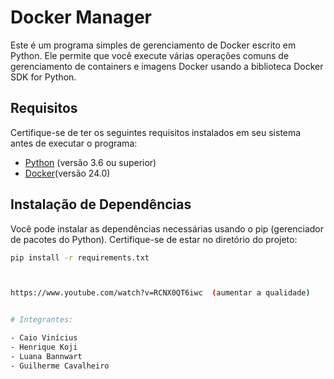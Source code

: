 # Docker Manager

Este é um programa simples de gerenciamento de Docker escrito em Python. Ele permite que você execute várias operações comuns de gerenciamento de containers e imagens Docker usando a biblioteca Docker SDK for Python.

## Requisitos

Certifique-se de ter os seguintes requisitos instalados em seu sistema antes de executar o programa:

- [Python](https://www.python.org/downloads/) (versão 3.6 ou superior)
- [Docker](https://docs.docker.com/get-docker/)(versão 24.0)

## Instalação de Dependências

Você pode instalar as dependências necessárias usando o pip (gerenciador de pacotes do Python). Certifique-se de estar no diretório do projeto:

```bash
pip install -r requirements.txt



https://www.youtube.com/watch?v=RCNX0QT6iwc  (aumentar a qualidade)


# Integrantes:

- Caio Vinícius
- Henrique Koji
- Luana Bannwart
- Guilherme Cavalheiro
